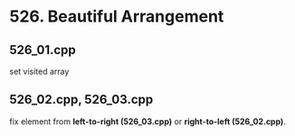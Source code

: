 # 526. Beautiful Arrangement #

## 526_01.cpp

set visited array

## 526_02.cpp, 526_03.cpp

fix element from **left-to-right (526_03.cpp)** or **right-to-left (526_02.cpp)**.
